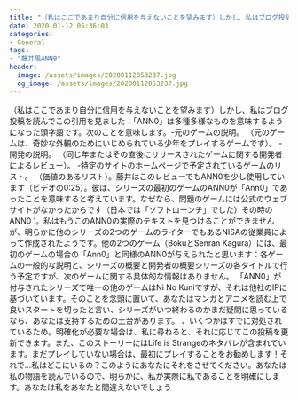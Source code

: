 ```yaml
---
title: "（私はここであまり自分に信用を与えないことを望みます）しかし、私はブログ投稿を読んでこの引用を見ました：「ANN0」は多種多様なものを意味するようになった頭字語です。"
date: 2020-01-12 05:36:03
categories:
- General
tags:
- "藤井風ANN0"
header:
  image: /assets/images/20200112053237.jpg
  og_image: /assets/images/20200112053237.jpg
---
```


（私はここであまり自分に信用を与えないことを望みます）しかし、私はブログ投稿を読んでこの引用を見ました：「ANN0」は多種多様なものを意味するようになった頭字語です。次のことを意味します。-元のゲームの説明。 （元のゲームは、奇妙な外観のためにいじめられている少年をプレイするゲームです）。 -開発の説明。 （同じ年またはその直後にリリースされたゲームに関する開発者によるレビュー）。 -特定のサイトのホームページで予定されているゲームのリスト。 （価値のあるリスト）。藤井はこのレビューでもANN0を少し使用しています（ビデオの0:25）。彼は、シリーズの最初のゲームのANN0が「Ann0」であったことを意味すると考えています。なぜなら、問題のゲームには公式のウェブサイトがなかったからです（日本では「ソフトローンチ」でした）その時のANN0 &#39;。私はもうこのANN0の実際のテキストを見つけることができませんが、明らかに他のシリーズの2つのゲームのライターでもあるNISAの従業員によって作成されたようです。他の2つのゲーム（BokuとSenran Kagura）には、最初のゲームの場合の「Ann0」と同様のANN0が与えられたと思います：各ゲームの一般的な説明と、シリーズの概要と開発者の概要シリーズの各タイトルで行う予定ですが、次のゲームに関する具体的な情報はありません。 「ANN0」が付与されたシリーズで唯一の他のゲームはNi No Kuniですが、それは他社のIPに基づいています。そのことを念頭に置いて、あなたはマンガとアニメを読む上で良いスタートを切ったと言い、シリーズがいつ終わるのかまだ疑問に思っているなら、あなたは支持するための土台があります。 、いくつかはすでに対処されているため。明確化が必要な場合は、私に尋ねると、それに応じてこの投稿を更新できます。また、このストーリーにはLife is Strangeのネタバレが含まれています。まだプレイしていない場合は、最初にプレイすることをお勧めします！それで…私はどこにいるの？このようにあなたにそれをさせてください。あなたは私の物語を読んでいるので、明らかに、私が実際に私であることを明確にします。あなたは私をあなたと間違えないでしょう
